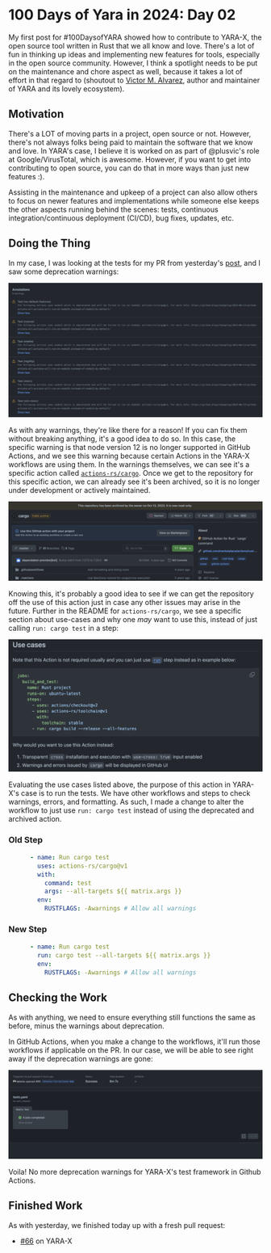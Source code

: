 # 100 Days of Yara in 2024: Day 02
My first post for #100DaysofYARA showed how to contribute to YARA-X, the open source tool written in Rust that we all know and love. There's a lot of fun in thinking up ideas and implementing new features for tools, especially in the open source community. However, I think a spotlight needs to be put on the maintenance and chore aspect as well, because it takes a lot of effort in that regard to (shoutout to 
[Victor M. Alvarez](https://github.com/plusvic), author and maintainer of YARA and its lovely ecosystem).

## Motivation
There's a LOT of moving parts in a project, open source or not. However, there's not always folks being paid to maintain the software that we know and love. In YARA's case, I believe it is worked on as part of @plusvic's role at Google/VirusTotal, which is awesome. However, if you want to get into contributing to open source, you can do that in more ways than just new features :).

Assisting in the maintenance and upkeep of a project can also allow others to focus on newer features and implementations while someone else keeps the other aspects running behind the scenes: tests, continuous integration/continuous deployment (CI/CD), bug fixes, updates, etc.

## Doing the Thing
In my case, I was looking at the tests for my PR from yesterday's [post](https://jacoblatonis.me/posts/100-days-of-yara-2024-day-01), and I saw some deprecation warnings:

![github node12 deprecation warnings](/static/images/100-days-of-yara-2024-day-02/node-warn.png)

As with any warnings, they're like there for a reason! If you can fix them without breaking anything, it's a good idea to do so. In this case, the specific warning is that node version 12 is no longer supported in GitHub Actions, and we see this warning because certain Actions in the YARA-X workflows are using them. In the warnings themselves, we can see it's a specific action called [`actions-rs/cargo`](https://github.com/actions-rs/cargo). Once we get to the repository for this specific action, we can already see it's been archived, so it is no longer under development or actively maintained.

![screenshot of the actions-rs/cargo repo](/static/images/100-days-of-yara-2024-day-02/archived-repo.png)

Knowing this, it's probably a good idea to see if we can get the repository off the use of this action just in case any other issues may arise in the future. Further in the README for `actions-rs/cargo`, we see a specific section about use-cases and why one *may* want to use this, instead of just calling `run: cargo test` in a step:

![screenshot of the use-cases section in the repository](/static/images/100-days-of-yara-2024-day-02/use-cases.png)

Evaluating the use cases listed above, the purpose of this action in YARA-X's case is to run the tests. We have other workflows and steps to check warnings, errors, and formatting. As such, I made a change to alter the workflow to just use `run: cargo test` instead of using the deprecated and archived action.

### Old Step
```yaml
      - name: Run cargo test
        uses: actions-rs/cargo@v1
        with:
          command: test
          args: --all-targets ${{ matrix.args }}
        env:
          RUSTFLAGS: -Awarnings # Allow all warnings
```
### New Step
```yaml
      - name: Run cargo test
        run: cargo test --all-targets ${{ matrix.args }}
        env:
          RUSTFLAGS: -Awarnings # Allow all warnings
```

## Checking the Work
As with anything, we need to ensure everything still functions the same as before, minus the warnings about deprecation.

In GitHub Actions, when you make a change to the workflows, it'll run those workflows if applicable on the PR. In our case, we will be able to see right away if the deprecation warnings are gone:

![no deprecation warnings in actions](/static/images/100-days-of-yara-2024-day-02/no-dep.png)

Voila! No more deprecation warnings for YARA-X's test framework in Github Actions.

## Finished Work
As with yesterday, we finished today up with a fresh pull request: 
- [#66](https://github.com/VirusTotal/yara-x/pull/66) on YARA-X